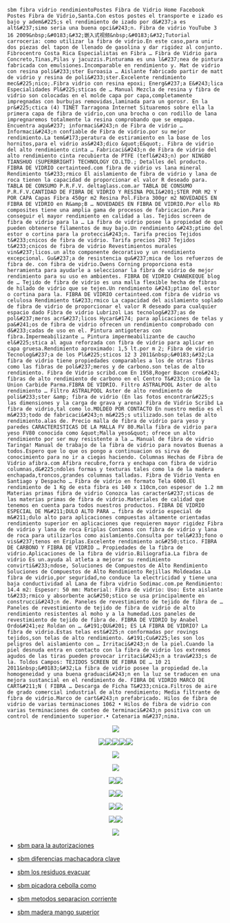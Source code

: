 
```
sbm fibra vidrio rendimientoPostes Fibra de Vidrio Home Facebook Postes Fibra de Vidrio,Santa.Con estos postes el transporte e izado es bajo y adem&#225;s el rendimiento de izado por d&#237;a es alt&#237;simo seria una buena opci&#243;n. Fibra de vidrio YouTube 3 16 2009&nbsp;&#0183;&#32;嵌入式视频&nbsp;&#0183;&#32;Tutorial carroceria: como utilizar la fibra de vidrio.En este caso,para unir dos piezas del tapon de llenado de gasolina y dar rigidez al conjunto. Fibrocentro Costa Rica Especialistas en Fibra … Fibra de Vidrio para Concreto,Tinas,Pilas y jacuzzis.Pinturama es una l&#237;nea de pintura fabricada con emulsiones.Incomparable en rendimiento y. Mat de vidrio con resina poli&#233;ster Euroasia … Aislante fabricado partir de matt de vidrio y resina de poli&#233;ster.Excelente rendimiento mec&#225;nico;.Fibra vidrio con resina epoxi; Energ&#237;a E&#243;lica Especialidades Pl&#225;sticas de … Manual Mezcla de resina y fibra de vidrio son colocadas en el molde capa por capa,completamente impregnadas con burbujas removidas,laminada para un gorosr. En la pr&#225;ctica (4) TINET Tarragona Internet Situaremos sobre ella la primera capa de fibra de vidrio,con una brocha o con rodillo de lana impregnaremos totalmente la resina comprobando que se empapa. Encuentra aqu&#237; informaci&#243;n de Fibra de vidrio … Informaci&#243;n confiable de Fibra de vidrio.por su mejor rendimiento.La tem&#173;peratura de estiramiento en la base de los hornitos,para el vidrio as&#243;dico &quot;E&quot;. Fibra de vidrio del alto rendimiento cinta … Fabricaci&#243;n de Fibra de vidrio del alto rendimiento cinta recubierta de PTFE (tefl&#243;n) por NINGBO TIANSHUO (SUPERBRIGHT) TECHNOLOGY CO.LTD.; Detalles del producto. FIBRA DE VIDRIO certainteed.com fibra de vidrio vs lana mineral Rendimiento t&#233;rmico El aislamiento de fibra de vidrio y lana de roca tienen la capacidad de proporcionar el valor R deseado para. TABLA DE CONSUMO P.R.F.V. deltaglass.com.ar TABLA DE CONSUMO P.R.F.V.CANTIDAD DE FIBRA DE VIDRIO Y RESINA POLI&#201;STER POR M2 Y POR CAPA Capas Fibra 450gr m2 Resina Pol.Fibra 300gr m2 NOVEDADES EN FIBRA DE VIDRIO en R&amp;B … NOVEDADES EN FIBRA DE VIDRIO.Por ello Rb composites tiene una amplia gama de procesos de fabricacion.Para conseguir el mayor rendimiento en calidad a las. Tejidos screen de fibra de vidrio para la … La fibra de vidrio posee la propiedad de que pueden obtenerse filamentos de muy bajo.Un rendimiento &#243;ptimo del estor o cortina para la protecci&#243;n. Tarifa precios Tejidos t&#233;cnicos de fibra de vidrio. Tarifa precios 2017 Tejidos t&#233;cnicos de fibra de vidrio Revestimientos murales vin&#237;licos.un alto componente decorativo y un rendimiento excepcional. Gu&#237;a de resistencia qu&#237;mica de los refuerzos de fibra de. con fibra de vidrio.Owens Corning proporciona esta herramienta para ayudarle a seleccionar la fibra de vidrio de mejor rendimiento para su uso en ambientes. FIBRA DE VIDRIO CHANEKEQUE blog de … Tejido de fibra de vidrio es una malla flexible hecha de fibras de hilado de vidrio que se tejen.Un rendimiento &#243;ptimo del estor o cortina para la. FIBRA DE VIDRIO certainteed.com fibra de vidrio vs celulosa Rendimiento t&#233;rmico La capacidad del aislamiento soplado de fibra de vidrio de proporcionar el valor R deseado para cualquier espacio dado Fibra de vidrio Lubrizol Las tecnolog&#237;as de pol&#237;meros acr&#237;licos Hycar&#174; para aplicaciones de telas y pa&#241;os de fibra de vidrio ofrecen un rendimiento comprobado con d&#233;cadas de uso en el. Pintura antigoteras con fibra.Impermeabilizante … Pintura impermeabilizante de caucho el&#225;stica al agua reforzada con fibra de vidrio para aplicar en capa gruesa.Rendimiento aproximado: 1,5 lt.por m 2; Fibra de vidrio Tecnolog&#237;a de los Pl&#225;sticos 12 3 2011&nbsp;&#0183;&#32;La fibra de vidrio tiene propiedades comparables a los de otras fibras como las fibras de pol&#237;meros y de carbono.son telas de alto rendimiento. Fibra de Vidrio scribd.com En 1958,Roger Bacon cre&#243; fibras de alto rendimiento de carbono en el Centro T&#233;cnico de la Union Carbide Parma.FIBRA DE VIDRIO. Filtro ASTRALPOOL Aster de alto rendimiento … Filtro ASTRALPOOL Aster de alto rendimiento de poli&#233;ster &amp; fibra de vidrio (En las fotos encontrar&#225;s las dimensiones y la carga de grava y arena) Fibra de Vidrio Scribd La fibra de vidrio,tal como lo.MOLDEO POR CONTACTO En nuestro medio es el m&#233;todo de fabricaci&#243;n m&#225;s utilizado.son telas de alto rendimiento.alas de. Precio malla de fibra de vidrio para yeso y paredes CARACTERISTICAS DE LA MALLA FV 80.Malla fibra de vidrio para yeso FV80 conocida como &quot;Malla yeso&quot; ofrece un alto rendimiento por ser muy resistente a la … Manual de fibra de vidrio Taringa! Manual de trabajo de la fibra de vidrio para novatos Buenas a todos.Espero que lo que os pongo a continuacion os sirva de conocimiento para no ir a ciegas haciendo. Columnas Hechas de Fibra de Vidrio afibra.com Afibra recubre,forra y enchapa con fibra de vidrio columnas,d&#225;ndoles formas y texturas tales como la de la madera enchapada,troncos,grandes columnas talladas. Fibra de Vidrio Venta en Santiago y Despacho … Fibra de vidrio en formato Tela 6000.El rendimiento de 1 Kg de esta fibra es 140 x 110cm,con espesor de 1.2 mm Materias primas fibra de vidrio Conozca las caracter&#237;sticas de las materias primas de fibra de vidrio.Materiales de calidad que tenemos en cuenta para todos nuestros productos. FIBRA DE VIDRIO ESPECIAL DE M&#211;DULO ALTO PARA … fibra de vidrio especial de m&#211;dulo alto para aplicaciones compuestas altamente orientadas rendimiento superior en aplicaciones que requieren mayor rigidez Fibra de vidrio y lana de roca Eriplas Contamos con fibra de vidrio y lana de roca para utilizarlos como aislamiento.Consulta por tel&#233;fono o vis&#237;tenos en Eriplas.Excelente rendimiento ac&#250;stico. FIBRA DE CARBONO Y FIBRA DE VIDRIO … Propiedades de la fibra de vidrio.Aplicaciones de la fibra de vidrio.Biliografia.La fibra de vidrio Es un.ayuda al atleta a mejorar su rendimiento convirti&#233;ndose, Soluciones de Compuestos de Alto Rendimiento Soluciones de Compuestos de Alto Rendimiento Rejillas Moldeadas.La fibra de vidrio,por seguridad,no conduce la electricidad y tiene una baja conductividad al Lana de fibra vidrio Sodimac.com.pe Rendimiento: 14.4 m2: Espesor: 50 mm: Material: Fibra de vidrio: Uso: Este aislante t&#233;rmico y absorbente ac&#250;stico se usa principalmente en construcci&#243;n de. Paneles de revestimiento de tejido de fibra de … Paneles de revestimiento de tejido de fibra de vidrio de alto rendimiento resistentes al moho y a la humedad.Los paneles de revestimiento de tejido de fibra de. FIBRA DE VIDRIO by Anabel Ordo&#241;ez Roldan on … &#191;QU&#201; ES LA FIBRA DE VIDRIO? La fibra de vidrio.Estas telas est&#225;n conformadas por rovings tejidos,son telas de alto rendimiento. &#191;Cu&#225;les son los peligros del aislamiento con … Irritaci&#243;n de la piel.Cuando la piel desnuda entra en contacto con la fibra de vidrio los extremos agudos de las tiras pueden provocar irritaci&#243;n a trav&#233;s de la. Toldos Campos: TEJIDOS SCREEN DE FIBRA DE … 10 21 2011&nbsp;&#0183;&#32;La fibra de vidrio posee la propiedad de.la homogeneidad y una buena graduaci&#243;n en la luz se traducen en una mejora sustancial en el rendimiento de. FIBRA DE VIDRIO MARCO DE CART&#211;N ( FIBRA … Descarga de Ficha T&#233;cnica.Filtros de aire de grado comercial industrial de alto rendimiento; Media filtrante de fibra de vidrio.Marco de cart&#243;n prefabricado. Hilos de fibra de vidrio de varias terminaciones 1062 • Hilos de fibra de vidrio con varias terminaciones de conteo de terminaci&#243;n positiva con un control de rendimiento superior.• Catenaria m&#237;nima. 
```

<div align="center">

<a href="https://es-crusher.shibang-china.com/github&k=sbm+fibra+vidrio+rendimiento"><img src="https://static.shibang-china.com/es/crusher/logo.jpg"></a>

<a href="https://es-crusher.shibang-china.com/github&k=sbm+fibra+vidrio+rendimiento"><img src="https://static.shibang-china.com/es/crusher/index.jpg"></a><a href="https://es-crusher.shibang-china.com/material.htmlgithub&k=sbm+fibra+vidrio+rendimiento"><img src="https://static.shibang-china.com/es/crusher/material.jpg"></a><a href="https://es-crusher.shibang-china.com/application.htmlgithub&k=sbm+fibra+vidrio+rendimiento"><img src="https://static.shibang-china.com/es/crusher/application.jpg"></a><a href="https://es-crusher.shibang-china.com/aboutus.htmlgithub&k=sbm+fibra+vidrio+rendimiento"><img src="https://static.shibang-china.com/es/crusher/aboutus.jpg"></a><a href="https://es-crusher.shibang-china.com/contact.htmlgithub&k=sbm+fibra+vidrio+rendimiento"><img src="https://static.shibang-china.com/es/crusher/contact.jpg"></a>

<a href="https://es-crusher.shibang-china.com/github&k=sbm+fibra+vidrio+rendimiento"><img src="https://static.shibang-china.com/es/crusher/banner.jpg"></a>

<a href="https://swt.shibang-china.com/github&k=sbm+fibra+vidrio+rendimiento"><img src="https://static.shibang-china.com/es/crusher/text.jpg"></a>

<a href="https://swt.shibang-china.com/github&k=sbm+fibra+vidrio+rendimiento"><img src="https://static.shibang-china.com/es/crusher/chat.jpg"></a><a href="https://es-crusher.shibang-china.com/contact.htmlgithub&k=sbm+fibra+vidrio+rendimiento"><img src="https://static.shibang-china.com/es/crusher/message.jpg"></a>

<a href="https://es-crusher.shibang-china.com/products/pe.htmlgithub&k=sbm+fibra+vidrio+rendimiento"><img src="https://static.shibang-china.com/es/crusher/pe.jpg"></a><a href="https://es-crusher.shibang-china.com/products/pf.htmlgithub&k=sbm+fibra+vidrio+rendimiento"><img src="https://static.shibang-china.com/es/crusher/pf.jpg"></a>

<a href="https://es-crusher.shibang-china.com/products/hpt.htmlgithub&k=sbm+fibra+vidrio+rendimiento"><img src="https://static.shibang-china.com/es/crusher/hpt.jpg"></a><a href="https://es-crusher.shibang-china.com/products/vsi.htmlgithub&k=sbm+fibra+vidrio+rendimiento"><img src="https://static.shibang-china.com/es/crusher/vsi.jpg"></a>

<a href="https://es-crusher.shibang-china.com/products/klv.htmlgithub&k=sbm+fibra+vidrio+rendimiento"><img src="https://static.shibang-china.com/es/crusher/klv.jpg"></a><a href="https://es-crusher.shibang-china.com/products/portable.htmlgithub&k=sbm+fibra+vidrio+rendimiento"><img src="https://static.shibang-china.com/es/crusher/portable.jpg"></a>

<a href="https://swt.shibang-china.com/github&k=sbm+fibra+vidrio+rendimiento"><img src="https://static.shibang-china.com/es/crusher/case.jpg"></a>

</div>


* [sbm para la autorizaciones](sbm%20para%20la%20autorizaciones.md)

* [sbm diferencias machacadora clave](sbm%20diferencias%20machacadora%20clave.md)

* [sbm los residuos evacuar](sbm%20los%20residuos%20evacuar.md)

* [sbm picadora cebolla como](sbm%20picadora%20cebolla%20como.md)

* [sbm metodos separacion corriente](sbm%20metodos%20separacion%20corriente.md)

* [sbm madera mango superior](sbm%20madera%20mango%20superior.md)